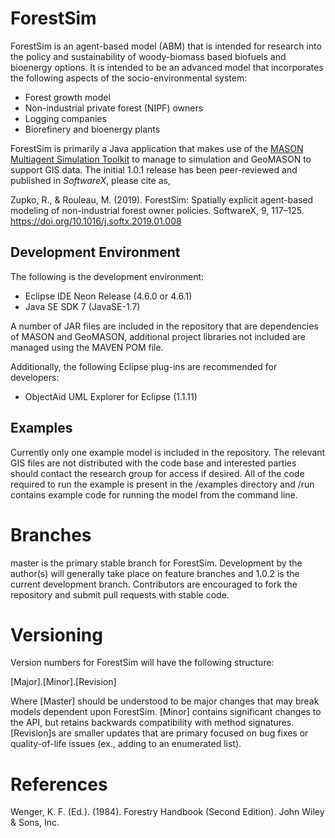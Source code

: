 # ForestSim

ForestSim is an agent-based model (ABM) that is intended for research into the policy and sustainability of woody-biomass based biofuels and bioenergy options. It is intended to be an advanced model that incorporates the following aspects of the socio-environmental system:

- Forest growth model
- Non-industrial private forest (NIPF) owners
- Logging companies
- Biorefinery and bioenergy plants

ForestSim is primarily a Java application that makes use of the [MASON Multiagent Simulation Toolkit](http://cs.gmu.edu/~eclab/projects/mason/) to manage to simulation and GeoMASON to support GIS data. The initial 1.0.1 release has been peer-reviewed and published in *SoftwareX*, please cite as,

Zupko, R., & Rouleau, M. (2019). ForestSim: Spatially explicit agent-based modeling of non-industrial forest owner policies. SoftwareX, 9, 117–125. https://doi.org/10.1016/j.softx.2019.01.008

## Development Environment

The following is the development environment:

- Eclipse IDE Neon Release (4.6.0 or 4.6.1)
- Java SE SDK 7 (JavaSE-1.7)

A number of JAR files are included in the repository that are dependencies of MASON and GeoMASON, additional project libraries not included are managed using the MAVEN POM file.

Additionally, the following Eclipse plug-ins are recommended for developers:

- ObjectAid UML Explorer for Eclipse (1.1.11)

## Examples

Currently only one example model is included in the repository. The relevant GIS files are not distributed with the code base and interested parties should contact the research group for access if desired. All of the code required to run the example is present in the /examples directory and /run contains example code for running the model from the command line. 

# Branches

master is the primary stable branch for ForestSim. Development by the author(s) will generally take place on feature branches and 1.0.2 is the current development branch. Contributors are encouraged to fork the repository and submit pull requests with stable code.

# Versioning

Version numbers for ForestSim will have the following structure:

[Major].[Minor].[Revision]

Where [Master] should be understood to be major changes that may break models dependent upon ForestSim. [Minor] contains significant changes to the API, but retains backwards compatibility with method signatures. [Revision]s are smaller updates that are primary focused on bug fixes or quality-of-life issues (ex., adding to an enumerated list).

# References

Wenger, K. F. (Ed.). (1984). Forestry Handbook (Second Edition). John Wiley & Sons, Inc.

